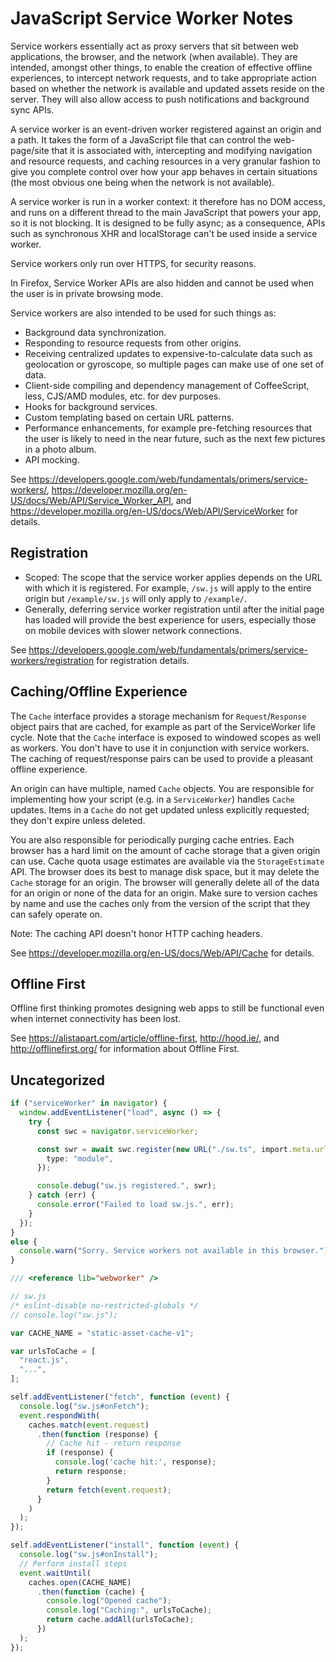 # JavaScript Service Worker Notes

Service workers essentially act as proxy servers that sit between web
applications, the browser, and the network (when available).  They are intended,
amongst other things, to enable the creation of effective offline experiences,
to intercept network requests, and to take appropriate action based on whether
the network is available and updated assets reside on the server.  They will
also allow access to push notifications and background sync APIs.

A service worker is an event-driven worker registered against an origin and a
path.  It takes the form of a JavaScript file that can control the web-page/site
that it is associated with, intercepting and modifying navigation and resource
requests, and caching resources in a very granular fashion to give you complete
control over how your app behaves in certain situations (the most obvious one
being when the network is not available).

A service worker is run in a worker context: it therefore has no DOM access, and
runs on a different thread to the main JavaScript that powers your app, so it is
not blocking.  It is designed to be fully async; as a consequence, APIs such as
synchronous XHR and localStorage can't be used inside a service worker.

Service workers only run over HTTPS, for security reasons.

In Firefox, Service Worker APIs are also hidden and cannot be used when the user
is in private browsing mode.

Service workers are also intended to be used for such things as:

- Background data synchronization.
- Responding to resource requests from other origins.
- Receiving centralized updates to expensive-to-calculate data such as geolocation
  or gyroscope, so multiple pages can make use of one set of data.
- Client-side compiling and dependency management of CoffeeScript, less, CJS/AMD
  modules, etc. for dev purposes.
- Hooks for background services.
- Custom templating based on certain URL patterns.
- Performance enhancements, for example pre-fetching resources that the user is
  likely to need in the near future, such as the next few pictures in a photo
  album.
- API mocking.

See https://developers.google.com/web/fundamentals/primers/service-workers/, 
https://developer.mozilla.org/en-US/docs/Web/API/Service_Worker_API, and
https://developer.mozilla.org/en-US/docs/Web/API/ServiceWorker for details.


## Registration

- Scoped: The scope that the service worker applies depends on the URL with which
  it is registered. For example, `/sw.js` will apply to the entire origin but
  `/example/sw.js` will only apply to `/example/`.
- Generally, deferring service worker registration until after the initial page
  has loaded will provide the best experience for users, especially those on
  mobile devices with slower network connections.

See https://developers.google.com/web/fundamentals/primers/service-workers/registration
for registration details.


## Caching/Offline Experience

The `Cache` interface provides a storage mechanism for `Request`/`Response`
object pairs that are cached, for example as part of the ServiceWorker life
cycle. Note that the `Cache` interface is exposed to windowed scopes as well as
workers.  You don't have to use it in conjunction with service workers.  The
caching of request/response pairs can be used to provide a pleasant offline
experience.

An origin can have multiple, named `Cache` objects.  You are responsible for
implementing how your script (e.g. in a `ServiceWorker`) handles `Cache`
updates. Items in a `Cache` do not get updated unless explicitly requested; they
don't expire unless deleted.

You are also responsible for periodically purging cache entries.  Each browser
has a hard limit on the amount of cache storage that a given origin can use.
Cache quota usage estimates are available via the `StorageEstimate` API.  The
browser does its best to manage disk space, but it may delete the `Cache`
storage for an origin.  The browser will generally delete all of the data for an
origin or none of the data for an origin.  Make sure to version caches by name
and use the caches only from the version of the script that they can safely
operate on.

Note: The caching API doesn't honor HTTP caching headers.

See https://developer.mozilla.org/en-US/docs/Web/API/Cache for details.


## Offline First

Offline first thinking promotes designing web apps to still be functional even
when internet connectivity has been lost.

See https://alistapart.com/article/offline-first, http://hood.ie/, and
http://offlinefirst.org/ for information about Offline First.


## Uncategorized

```ts
if ("serviceWorker" in navigator) {
  window.addEventListener("load", async () => {
    try {
      const swc = navigator.serviceWorker;

      const swr = await swc.register(new URL("./sw.ts", import.meta.url), {
        type: "module",
      });

      console.debug("sw.js registered.", swr);
    } catch (err) {
      console.error("Failed to load sw.js.", err);
    }
  });
}
else {
  console.warn("Sorry. Service workers not available in this browser.");
}
```

```ts
/// <reference lib="webworker" />

// sw.js
/* eslint-disable no-restricted-globals */
// console.log("sw.js");

var CACHE_NAME = "static-asset-cache-v1";

var urlsToCache = [
  "react.js",
  "...",
];

self.addEventListener("fetch", function (event) {
  console.log("sw.js#onFetch");
  event.respondWith(
    caches.match(event.request)
      .then(function (response) {
        // Cache hit - return response
        if (response) {
          console.log('cache hit:', response);
          return response;
        }
        return fetch(event.request);
      }
    )
  );
});

self.addEventListener("install", function (event) {
  console.log("sw.js#onInstall");
  // Perform install steps
  event.waitUntil(
    caches.open(CACHE_NAME)
      .then(function (cache) {
        console.log("Opened cache");
        console.log("Caching:", urlsToCache);
        return cache.addAll(urlsToCache);
      })
  );
});
```
